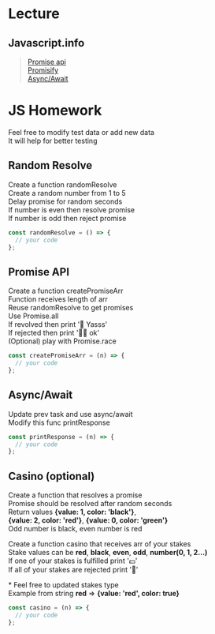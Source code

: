 # Lecture

## Javascript.info

> [Promise api](https://uk.javascript.info/promise-api)  
> [Promisify](https://uk.javascript.info/promisify)  
> [Async/Await](https://uk.javascript.info/async-await)

# JS Homework

Feel free to modify test data or add new data  
It will help for better testing

## Random Resolve

Create a function randomResolve  
Create a random number from 1 to 5  
Delay promise for random seconds  
If number is even then resolve promise  
If number is odd then reject promise

```javascript
const randomResolve = () => {
  // your code
};
```

## Promise API

Create a function createPromiseArr  
Function receives length of arr  
Reuse randomResolve to get promises  
Use Promise.all  
If revolved then print '🥳 Yasss'  
If rejected then print '🫠🫡 ok'  
(Optional) play with Promise.race

```javascript
const createPromiseArr = (n) => {
  // your code
};
```

## Async/Await

Update prev task and use async/await  
Modify this func printResponse

```javascript
const printResponse = (n) => {
  // your code
};
```

## Casino (optional)

Create a function that resolves a promise  
Promise should be resolved after random seconds  
Return values **{value: 1, color: 'black'}**,  
**{value: 2, color: 'red'}**, **{value: 0, color: 'green'}**  
Odd number is black, even number is red

Create a function casino that receives arr of your stakes  
Stake values can be **red**, **black**, **even**, **odd**, **number(0, 1, 2...)**  
If one of your stakes is fulfilled print '💵'  
If all of your stakes are rejected print '🫣'

\* Feel free to updated stakes type  
Example from string **red** => **{value: 'red', color: true}**

```javascript
const casino = (n) => {
  // your code
};
```
